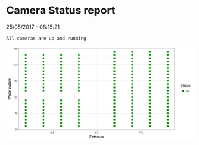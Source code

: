 Camera Status report
================
25/05/2017 - 08:15:21

    All cameras are up and running

![](camreport_files/figure-markdown_github/unnamed-chunk-2-1.png)
